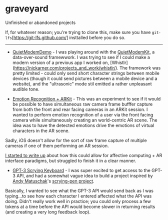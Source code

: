 # graveyard
Unfinished or abandoned projects


If, for whatever reason; you're trying to clone this, make sure you have `git-lfs`[https://git-lfs.github.com/] insttalled before you do so. 

--------------------------------------------------------------------------------------------------------------------------------------------------------------------

* [QuietModemDemo](https://github.com/narner/graveyard/tree/master/QuietModem-Demo) - I was playing around with the [QuietModemKit](https://github.com/quiet/QuietModemKit), a data-over-sound framewwork. I was trying to see if I could make a modern version of a previous app I worked on, 
[Whistlr] (https://nickarner.com/projects_and_work/whistlr/). The framework was pretty limited - could only send short character strings between mobile devices 
(though it could send pictures between a mobile device and a website), and the "ultrasonic" mode stil emitted a rather unpleasant audible tone. 

* [Emotion Recognition + ARKit](https://github.com/narner/graveyard/tree/master/EmotionRecognition%2BARKit%20Demo) - This was an experiment to see if it would be
possible to have simultaneous raw camera frame bufffer capture from both the front and rear facing cameras in an ARKit session. I wanted to perform emotion 
recognition of a user via the front facing camera while simultaneously creating an world-centric AR scene. The idea was to have the detected emotions drive 
the emotions of virtual characters in the AR scene.

Sadly, iOS doesn't allow for the sort of raw frame capture of multiple cameras if one of them performing an AR session. 

[I started to write up](https://github.com/narner/graveyard/tree/master/Affective%20Computing%20and%20ARKit%20Apps%20(Blog%20Post%20Draft)) about how this could 
allow for affective computing + AR interface paradigms, but struggled to finish it in a clear manner. 


* [GPT-3 Scrying Keyboard](https://github.com/narner/graveyard/tree/master/GPT-3_ScryingKeyboard) - I was super excited to get access to the GPT-3 API, and had a 
somewhat vague idea to build a project inspired by [Andy Matuschak](https://twitter.com/andy_matuschak)'s [scrying-pen project](https://github.com/andymatuschak/scrying-pen).

Basically, I wanted to see what the GPT-3 API would send back as I was typing...to see how each character I entered affected what the API was doing. Didn't really
work well in practice; you could only process a few tokens at a time before the API would become slower in returning results (and creating a very long feedback 
loop). 
